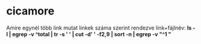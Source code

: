 # cicamore
Amire egynél több link mutat linkek száma szerint rendezve link+fájlnév:
**ls -l | egrep -v ^total | tr -s ' ' | cut -d' ' -f2,9 | sort -n | egrep -v "^1 "**
